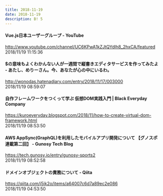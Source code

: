 ```yaml
---
title: 2018-11-19
date: 2018-11-19
description: B! 5
---
```


####   Vue.js日本ユーザーグループ - YouTube
http://www.youtube.com/channel/UC6KPwA1kZJtQYdlh8_2hxCA/featured<br>
2018/11/19 11:15:36<br>


#### $の意味もよくわかんない人が一週間で縦書きエディタサービスを作ってみたよ - あたし、めりーさん。今、あなたが心の中にいるわ。
http://wonodas.hatenadiary.com/entry/2018/11/17/003000<br>
2018/11/19 08:59:07<br>


#### 自作フレームワークをつくって学ぶ 仮想DOM実践入門        |         Black Everyday Company
https://kuroeveryday.blogspot.com/2018/11/how-to-create-virtual-dom-framework.html<br>
2018/11/19 08:53:50<br>


#### AWS AppSync(GraphQL)を利用したモバイルアプリ開発について 【グノスポ連載第二回】 - Gunosy Tech Blog
https://tech.gunosy.io/entry/gunosy-sports2<br>
2018/11/19 08:52:58<br>


#### ドメインオブジェクトの責務について - Qiita
https://qiita.com/j5ik2o/items/a64007c6d7a89ec2e086<br>
2018/11/19 04:53:50<br>


